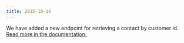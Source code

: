 ```yaml
---
title: 2015-10-14
---
```


We have added a new endpoint for retrieving a contact by customer id. [Read more in the documentation.](/api/contacts/#get_contacts_customer_id_customer_id)
